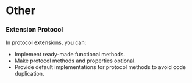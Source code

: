 # Other 
### Extension Protocol 
In protocol extensions, you can:
- Implement ready-made functional methods.
- Make protocol methods and properties optional.
- Provide default implementations for protocol methods to avoid code duplication.
